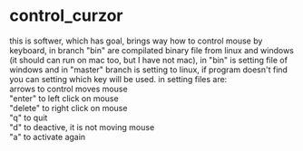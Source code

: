 # control_curzor

this is softwer, which has goal, brings way how to control mouse by keyboard, in branch "bin" are compilated binary file from linux and windows 
(it should can run on mac too, but I have not mac), in "bin" is setting file of windows and in "master" branch is setting to linux, 
if program doesn't find you can setting which key will be used.
in setting files are: <br>
arrows to control moves mouse <br>
"enter" to left click on mouse <br>
"delete" to right click on mouse <br>
"q" to quit <br>
"d" to deactive, it is not moving mouse <br>
"a" to activate again
